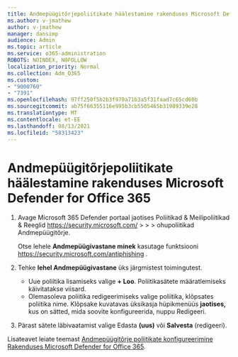 ```yaml
---
title: Andmepüügitõrjepoliitikate häälestamine rakenduses Microsoft Defender for Office 365
ms.author: v-jmathew
author: v-jmathew
manager: dansimp
audience: Admin
ms.topic: article
ms.service: o365-administration
ROBOTS: NOINDEX, NOFOLLOW
localization_priority: Normal
ms.collection: Adm_O365
ms.custom:
- "9000760"
- "7391"
ms.openlocfilehash: 97ff250f5b2b3f970a71b3a5f31faad7c65cd60b
ms.sourcegitcommit: ab75f66355116e995b3cb5505465b31989339e28
ms.translationtype: MT
ms.contentlocale: et-EE
ms.lasthandoff: 08/13/2021
ms.locfileid: "58313423"
---
```

# <a name="set-up-anti-phishing-policies-in-microsoft-defender-for-office-365"></a>Andmepüügitõrjepoliitikate häälestamine rakenduses Microsoft Defender for Office 365

1. Avage Microsoft 365 Defender portaal jaotises Poliitikad & Meilipoliitikad & Reeglid <https://security.microsoft.com/>  \>  \>  \>  ohupoliitikad Andmepüügitõrje. 

   Otse lehele **Andmepüügivastane minek** kasutage funktsiooni <https://security.microsoft.com/antiphishing> .

2. Tehke **lehel Andmepüügivastane** üks järgmistest toimingutest.
   - Uue poliitika lisamiseks valige **+ Loo**. Poliitikasätete määratlemiseks käivitatakse viisard.
   - Olemasoleva poliitika redigeerimiseks valige poliitika, klõpsates poliitika nime. Klõpsake kuvatavas üksikasja hüpikmenüüs **jaotises,** kus on sätted, mida soovite konfigureerida, nuppu Redigeeri.

3. Pärast sätete läbivaatamist valige Edasta **(uus)** või **Salvesta** (redigeeri).

Lisateavet leiate teemast [Andmepüügitõrje poliitikate konfigureerimine Rakenduses Microsoft Defender for Office 365](https://docs.microsoft.com/microsoft-365/security/office-365-security/configure-mdo-anti-phishing-policies).
